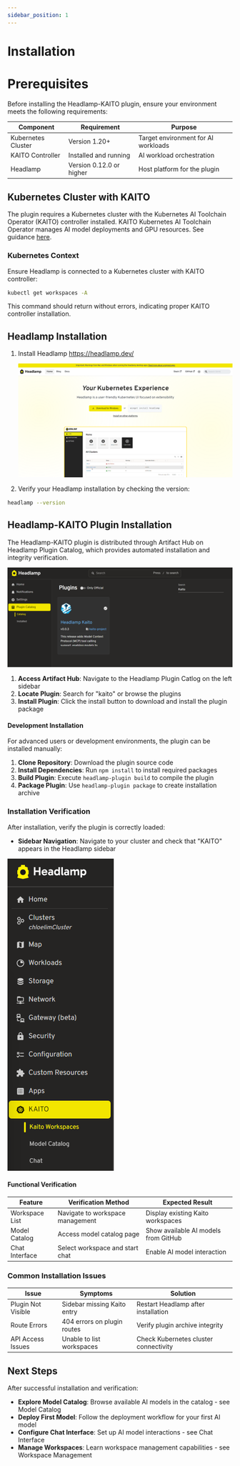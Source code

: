 ```yaml
---
sidebar_position: 1
---
```


# Installation

# Prerequisites

Before installing the Headlamp-KAITO plugin, ensure your environment meets the following requirements:

| Component          | Requirement              | Purpose                             |
| ------------------ | ------------------------ | ----------------------------------- |
| Kubernetes Cluster | Version 1.20+            | Target environment for AI workloads |
| KAITO Controller   | Installed and running    | AI workload orchestration           |
| Headlamp           | Version 0.12.0 or higher | Host platform for the plugin        |

## Kubernetes Cluster with KAITO

The plugin requires a Kubernetes cluster with the Kubernetes AI Toolchain Operator (KAITO) controller installed. KAITO Kubernetes AI Toolchain Operator manages AI model deployments and GPU resources.
See guidance [here](https://kaito-project.github.io/kaito/docs/installation).

### Kubernetes Context

Ensure Headlamp is connected to a Kubernetes cluster with KAITO controller:

```bash
kubectl get workspaces -A
```

This command should return without errors, indicating proper KAITO controller installation.

## Headlamp Installation

1. Install Headlamp https://headlamp.dev/

   [![Headlamp Installation](../../../src/logos/headlamp-install.png)](https://headlamp.dev/)

2. Verify your Headlamp installation by checking the version:

```bash
headlamp --version
```

## Headlamp-KAITO Plugin Installation

The Headlamp-KAITO plugin is distributed through Artifact Hub on Headlamp Plugin Catalog, which provides automated installation and integrity verification.

![Headlamp-Kaito Plugin installation](../../../src/logos/kaito-plugin-artifacthub.png)

1. **Access Artifact Hub**: Navigate to the Headlamp Plugin Catlog on the left sidebar
2. **Locate Plugin**: Search for "kaito" or browse the plugins
3. **Install Plugin**: Click the install button to download and install the plugin package

#### Development Installation

For advanced users or development environments, the plugin can be installed manually:

1. **Clone Repository**: Download the plugin source code
2. **Install Dependencies**: Run `npm install` to install required packages
3. **Build Plugin**: Execute `headlamp-plugin build` to compile the plugin
4. **Package Plugin**: Use `headlamp-plugin package` to create installation archive

### Installation Verification

After installation, verify the plugin is correctly loaded:

- **Sidebar Navigation**: Navigate to your cluster and check that "KAITO" appears in the Headlamp sidebar

![Headlamp-Kaito Plugin installation](../../../src/logos/kaito-sidebar.png)

<!-- add red circle  -->

#### Functional Verification

| Feature        | Verification Method              | Expected Result                      |
| -------------- | -------------------------------- | ------------------------------------ |
| Workspace List | Navigate to workspace management | Display existing Kaito workspaces    |
| Model Catalog  | Access model catalog page        | Show available AI models from GitHub |
| Chat Interface | Select workspace and start chat  | Enable AI model interaction          |

### Common Installation Issues

| Issue              | Symptoms                    | Solution                              |
| ------------------ | --------------------------- | ------------------------------------- |
| Plugin Not Visible | Sidebar missing Kaito entry | Restart Headlamp after installation   |
| Route Errors       | 404 errors on plugin routes | Verify plugin archive integrity       |
| API Access Issues  | Unable to list workspaces   | Check Kubernetes cluster connectivity |

## Next Steps

After successful installation and verification:

- **Explore Model Catalog**: Browse available AI models in the catalog - see Model Catalog
- **Deploy First Model**: Follow the deployment workflow for your first AI model
- **Configure Chat Interface**: Set up AI model interactions - see Chat Interface
- **Manage Workspaces**: Learn workspace management capabilities - see Workspace Management
